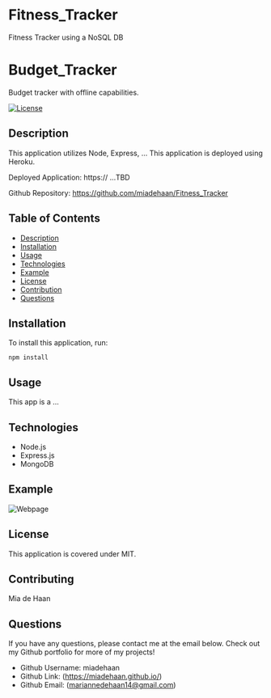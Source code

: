 # Fitness_Tracker
Fitness Tracker using a NoSQL DB

# Budget_Tracker
Budget tracker with offline capabilities.

[![License](https://img.shields.io/badge/License-MIT-blue.svg)](https://opensource.org/licenses/MIT)


## Description 
This application utilizes Node, Express, ...
This application is deployed using Heroku.

Deployed Application: https:// ...TBD

Github Repository: https://github.com/miadehaan/Fitness_Tracker

## Table of Contents
- [Description](#Description)
- [Installation](#Installation)
- [Usage](#Usage)
- [Technologies](#Technologies)
- [Example](#Example)
- [License](#License)
- [Contribution](#Contribution)
- [Questions](#Questions)


## Installation
To install this application, run:

`npm install` 
    
## Usage
This app is a ...

## Technologies
- Node.js
- Express.js
- MongoDB

## Example

![Webpage]()

    
## License
This application is covered under MIT.
    
## Contributing
Mia de Haan
    
## Questions
If you have any questions, please contact me at the email below. Check out my Github portfolio for more of my projects!

- Github Username: miadehaan
- Github Link: (https://miadehaan.github.io/)
- Github Email: (mariannedehaan14@gmail.com)